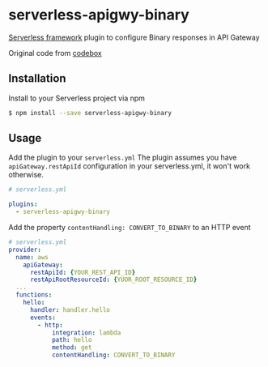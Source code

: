 # serverless-apigwy-binary

[Serverless framework](https://www.serverless.com) plugin to configure Binary responses in API Gateway

Original code from [codebox](https://github.com/craftship/codebox-npm/blob/master/.serverless_plugins/content-handling/index.js)

## Installation

Install to your Serverless project via npm

```bash
$ npm install --save serverless-apigwy-binary
```

## Usage

Add the plugin to your `serverless.yml`
The plugin assumes you have `apiGateway.restApiId` configuration in your serverless.yml, it won't work otherwise. 

```yaml
# serverless.yml

plugins:
  - serverless-apigwy-binary
```

Add the property `contentHandling: CONVERT_TO_BINARY` to an HTTP event

```yaml
# serverless.yml
provider:
  name: aws
    apiGateway:
      restApiId: {YOUR_REST_API_ID}
      restApiRootResourceId: {YUOR_ROOT_RESOURCE_ID}  
  ...
  functions:
    hello:
      handler: handler.hello
      events:
        - http:
            integration: lambda
            path: hello
            method: get
            contentHandling: CONVERT_TO_BINARY
```
